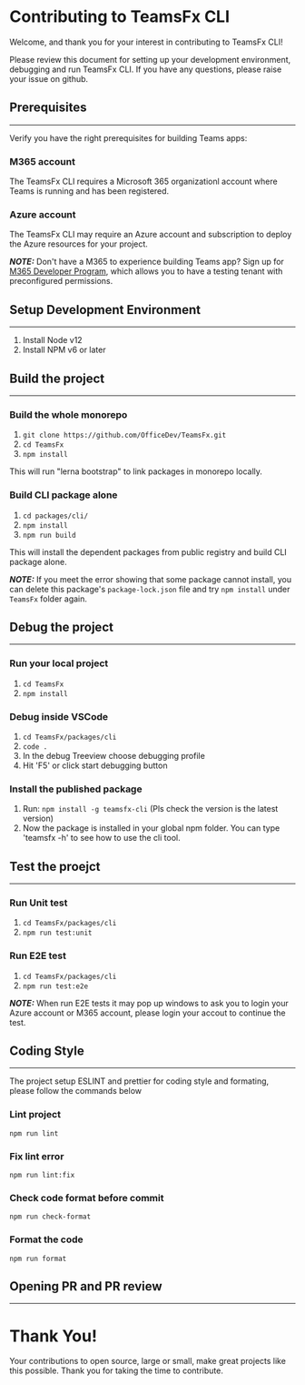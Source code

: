 # Contributing to TeamsFx CLI 

Welcome, and thank you for your interest in contributing to TeamsFx CLI!

Please review this document for setting up your development environment, debugging and run TeamsFx CLI. If you have any questions, please raise your issue on github.

## Prerequisites
---

Verify you have the right prerequisites for building Teams apps:

### M365 account

The TeamsFx CLI requires a Microsoft 365 organizationl account where Teams is running and has been registered.

### Azure account
The TeamsFx CLI may require an Azure account and subscription to deploy the Azure resources for your project.

**_NOTE:_** Don't have a M365 to experience building Teams app? Sign up for [M365 Developer Program](https://docs.microsoft.com/en-us/microsoftteams/platform/concepts/build-and-test/prepare-your-o365-tenant), which allows you to have a testing tenant with preconfigured permissions.

## Setup Development Environment
---

1. Install Node v12
2. Install NPM v6 or later

## Build the project
---

### Build the whole monorepo
1. `git clone https://github.com/OfficeDev/TeamsFx.git`
2. `cd TeamsFx`
3. `npm install`

This will run "lerna bootstrap" to link packages in monorepo locally. 

### Build CLI package alone
1. `cd packages/cli/`
2. `npm install`
2. `npm run build`

This will install the dependent packages from public registry and build CLI package alone.

**_NOTE:_** If you meet the error showing that some package cannot install, you can delete this package's `package-lock.json` file and try `npm install` under `TeamsFx` folder again.

## Debug the project
---

### Run your local project
1. `cd TeamsFx`
2. `npm install`

### Debug inside VSCode
1. `cd TeamsFx/packages/cli`
2. `code .`
3. In the debug Treeview choose debugging profile
4. Hit 'F5' or click start debugging button

### Install the published package
1. Run: `npm install -g teamsfx-cli` (Pls check the version is the latest version)
2. Now the package is installed in your global npm folder. You can type 'teamsfx -h' to see how to use the cli tool.

## Test the proejct
---

### Run Unit test

1. `cd TeamsFx/packages/cli`
2. `npm run test:unit`

### Run E2E test

1. `cd TeamsFx/packages/cli`
2. `npm run test:e2e`

**_NOTE:_** When run E2E tests it may pop up windows to ask you to login your Azure account or M365 account, please login your accout to continue the test.

## Coding Style
---

The project setup ESLINT and prettier for coding style and formating, please follow the commands below

### Lint project
`npm run lint`

### Fix lint error
`npm run lint:fix`

### Check code format before commit
`npm run check-format`

### Format the code
`npm run format`

## Opening PR and PR review
---


# Thank You!

Your contributions to open source, large or small, make great projects like this possible. Thank you for taking the time to contribute.
